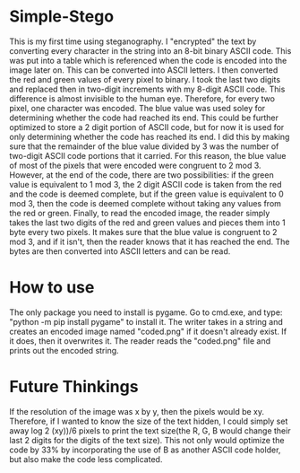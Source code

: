 # Simple-Stego
This is my first time using steganography.
I "encrypted" the text by converting every character in the string into an 8-bit binary ASCII code. This was put into a table which is referenced when the code is encoded into the image later on. This can be converted into ASCII letters. I then converted the red and green values of every pixel to binary. I took the last two digits and replaced then in two-digit increments with my 8-digit ASCII code. This difference is almost invisible to the human eye. Therefore, for every two pixel, one character was encoded. The blue value was used soley for determining whether the code had reached its end. This could be further optimized to store a 2 digit portion of ASCII code, but for now it is used for only determining whether the code has reached its end. I did this by making sure that the remainder of the blue value divided by 3 was the number of two-digit ASCII code portions that it carried. For this reason, the blue value of most of the pixels that were encoded were congruent to 2 mod 3. However, at the end of the code, there are two possibilities: if the green value is equivalent to 1 mod 3, the 2 digit ASCII code is taken from the red and the code is deemed complete, but if the green value is equivalent to 0 mod 3, then the code is deemed complete without taking any values from the red or green. Finally, to read the encoded image, the reader simply takes the last two digits of the red and green values and pieces them into 1 byte every two pixels. It makes sure that the blue value is congruent to 2 mod 3, and if it isn't, then the reader knows that it has reached the end. The bytes are then converted into ASCII letters and can be read.

# How to use

The only package you need to install is pygame. Go to cmd.exe, and type: "python -m pip install pygame" to install it. 
The writer takes in a string and creates an encoded image named "coded.png" if it doesn't already exist. If it does, then it overwrites it. The reader reads the "coded.png" file and prints out the encoded string.




# Future Thinkings
If the resolution of the image was x by y, then the pixels would be xy. Therefore, if I wanted to know the size of the text hidden, I could simply set away log 2 (xy))/6 pixels to print the text size(the R, G, B would change their last 2 digits for the digits of the text size). This not only would optimize the code by 33% by incorporating the use of B as another ASCII code holder, but also make the code less complicated.
